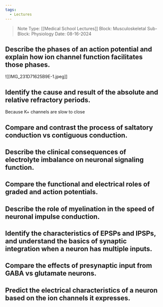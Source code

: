 ```yaml
---
tags:
  - Lectures
---
```


> Note Type: [[Medical School Lectures]]
> Block: Musculoskeletal
> Sub-Block: Physiology
> Date: 08-16-2024

## Describe the phases of an action potential and explain how ion channel function facilitates those phases.
![[IMG_231D71625B9E-1.jpeg]]

## Identify the cause and result of the absolute and relative refractory periods.
Because K+ channels are slow to close 

## Compare and contrast the process of saltatory conduction vs contiguous conduction.

## Describe the clinical consequences of electrolyte imbalance on neuronal signaling function.

## Compare the functional and electrical roles of graded and action potentials.

## Describe the role of myelination in the speed of neuronal impulse conduction.

## Identify the characteristics of EPSPs and IPSPs, and understand the basics of synaptic integration when a neuron has multiple inputs.

## Compare the effects of presynaptic input from GABA vs glutamate neurons.

## Predict the electrical characteristics of a neuron based on the ion channels it expresses.